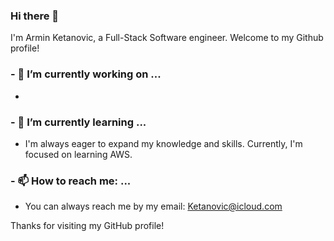 ### Hi there 👋

I'm Armin Ketanovic, a Full-Stack Software engineer. Welcome to my Github profile!

### - 🔭 I’m currently working on ...

- [Scrumdiddly]: https://github.com/Ketanovic/Scrumpdiddly

### - 🌱 I’m currently learning ...

- I'm always eager to expand my knowledge and skills. Currently, I'm focused on learning AWS.

### - 📫 How to reach me: ...

- You can always reach me by my email: Ketanovic@icloud.com

Thanks for visiting my GitHub profile!

<!--
**Ketanovic/ketanovic** is a ✨ _special_ ✨ repository because its `README.md` (this file) appears on your GitHub profile.

Here are some ideas to get you started:

- 🔭 I’m currently working on ...
- 🌱 I’m currently learning ...
- 👯 I’m looking to collaborate on ...
- 🤔 I’m looking for help with ...
- 💬 Ask me about ...
- 📫 How to reach me: ...
- 😄 Pronouns: ...
- ⚡ Fun fact: ...
-->
